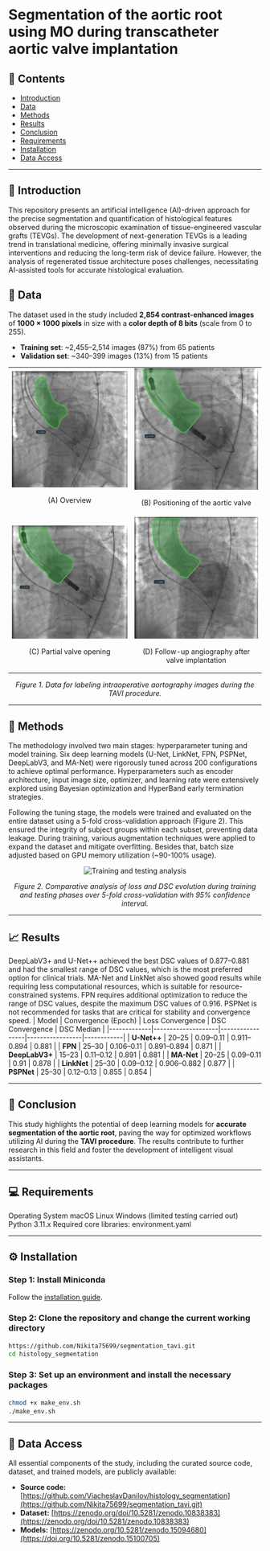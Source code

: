 # Segmentation of the aortic root using MO during transcatheter aortic valve implantation

## 📖 Contents
- [Introduction](#-introduction)  
- [Data](#-data)  
- [Methods](#-methods)  
- [Results](#-results)  
- [Conclusion](#-conclusion)  
- [Requirements](#-requirements)  
- [Installation](#-installation)  
- [Data Access](#-data-access)  

---

## 🎯 Introduction
This repository presents an artificial intelligence (AI)-driven approach for the precise segmentation and quantification of histological features observed during the microscopic examination of tissue-engineered vascular grafts (TEVGs). The development of next-generation TEVGs is a leading trend in translational medicine, offering minimally invasive surgical interventions and reducing the long-term risk of device failure. However, the analysis of regenerated tissue architecture poses challenges, necessitating AI-assisted tools for accurate histological evaluation.

## 📁 Data
The dataset used in the study included **2,854 contrast-enhanced images** of **1000 × 1000 pixels** in size with a **color depth of 8 bits** (scale from 0 to 255).  

- **Training set**: ~2,455–2,514 images (87%) from 65 patients  
- **Validation set**: ~340–399 images (13%) from 15 patients

<table align="center">
  <tr>
    <td>
      <img src=".assets/ground_truth1.jpg" alt="Data for labeling intraoperative aortography images during the TAVI procedure (A)">
      <p align="center">(A) Overview</p>
    </td>
    <td>
      <img src=".assets/ground_truth2.jpg" alt="Data for labeling intraoperative aortography images during the TAVI procedure (B)">
      <p align="center">(B) Positioning of the aortic valve</p>
    </td>
  </tr>
  <tr>
    <td>
      <img src=".assets/ground_truth3.jpg" alt="Data for labeling intraoperative aortography images during the TAVI procedure (C)">
      <p align="center">(C) Partial valve opening</p>
    </td>
    <td>
      <img src=".assets/ground_truth4.jpg" alt="Data for labeling intraoperative aortography images during the TAVI procedure (D)">
      <p align="center">(D) Follow-up angiography after valve implantation</p>
    </td>
  </tr>
</table>

<p align="center">
  <em>Figure 1. Data for labeling intraoperative aortography images during the TAVI procedure.</em>
</p>

---

## 🔬 Methods
The methodology involved two main stages: hyperparameter tuning and model training. Six deep learning models (U-Net, LinkNet, FPN, PSPNet, DeepLabV3, and MA-Net) were rigorously tuned across 200 configurations to achieve optimal performance. Hyperparameters such as encoder architecture, input image size, optimizer, and learning rate were extensively explored using Bayesian optimization and HyperBand early termination strategies.

Following the tuning stage, the models were trained and evaluated on the entire dataset using a 5-fold cross-validation approach (Figure 2). This ensured the integrity of subject groups within each subset, preventing data leakage. During training, various augmentation techniques were applied to expand the dataset and mitigate overfitting. Besides that, batch size adjusted based on GPU memory utilization (~90-100% usage).

<p align="center">
  <img src="https://github.com/user-attachments/assets/51529040-0ab9-40da-9104-acd92b5055a0" alt="Training and testing analysis">
</p>  

<p align="center">
  <em>Figure 2. Comparative analysis of loss and DSC evolution during training and testing phases over 5-fold cross-validation with 95% confidence interval.</em>
</p> 

---

## 📈 Results
DeepLabV3+ and U-Net++ achieved the best DSC values ​​of 0.877–0.881 and had the smallest range of DSC values, which is the most preferred option for clinical trials.
MA-Net and LinkNet also showed good results while requiring less computational resources, which is suitable for resource-constrained systems.
FPN requires additional optimization to reduce the range of DSC values, despite the maximum DSC values ​​of 0.916.
PSPNet is not recommended for tasks that are critical for stability and convergence speed.
| Model        | Convergence (Epoch) | Loss Convergence | DSC Convergence  | DSC Median |
|-------------|--------------------|-----------------|-----------------|------------|
| **U-Net++**    | 20–25              | 0.09–0.11       | 0.911–0.894      | 0.881      |
| **FPN**       | 25–30              | 0.106–0.11      | 0.891–0.894      | 0.871      |
| **DeepLabV3+** | 15–23              | 0.11–0.12       | 0.891            | 0.881      |
| **MA-Net**     | 20–25              | 0.09–0.11       | 0.91             | 0.878      |
| **LinkNet**    | 25–30              | 0.09–0.12       | 0.906–0.882      | 0.877      |
| **PSPNet**     | 25–30              | 0.12–0.13       | 0.855            | 0.854      |

---

## 🏁 Conclusion  
This study highlights the potential of deep learning models for **accurate segmentation of the aortic root**, paving the way for optimized workflows utilizing AI during the **TAVI procedure**. The results contribute to further research in this field and foster the development of intelligent visual assistants.  

---

## 💻 Requirements
Operating System
 macOS
 Linux
 Windows (limited testing carried out)
Python 3.11.x
Required core libraries: environment.yaml

---

## ⚙ Installation
### Step 1: Install Miniconda  
Follow the [installation guide](https://docs.conda.io/projects/miniconda/en/latest/index.html#quick-command-line-install).  

### Step 2: Clone the repository and change the current working directory
``` bash
https://github.com/Nikita75699/segmentation_tavi.git
cd histology_segmentation
```
### Step 3: Set up an environment and install the necessary packages
``` bash
chmod +x make_env.sh
./make_env.sh
```
---

## 🔐 Data Access
All essential components of the study, including the curated source code, dataset, and trained models, are publicly available:

- **Source code:** [https://github.com/ViacheslavDanilov/histology_segmentation](https://github.com/Nikita75699/segmentation_tavi.git)
- **Dataset:** [https://zenodo.org/doi/10.5281/zenodo.10838383](https://zenodo.org/doi/10.5281/zenodo.10838383)
- **Models:** [https://zenodo.org/10.5281/zenodo.15094680](https://doi.org/10.5281/zenodo.15100705)
